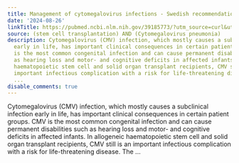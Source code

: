 ```yaml
---
title: Management of cytomegalovirus infections - Swedish recommendations 2023
date: '2024-08-26'
linkTitle: https://pubmed.ncbi.nlm.nih.gov/39185773/?utm_source=curl&utm_medium=rss&utm_campaign=pubmed-2&utm_content=1jUKNaekwK5-jhnLOsYRQeEvu-lGfd382Ao3uOl7PziqjjxYZK&fc=20220919201732&ff=20240827181309&v=2.18.0.post9+e462414
source: (stem cell transplantation) AND (Cytomegalovirus pneumonia)
description: Cytomegalovirus (CMV) infection, which mostly causes a subclinical infection
  early in life, has important clinical consequences in certain patient groups. CMV
  is the most common congenital infection and can cause permanent disabilities such
  as hearing loss and motor- and cognitive deficits in affected infants. In allogeneic
  haematopoietic stem cell and solid organ transplant recipients, CMV still is an
  important infectious complication with a risk for life-threatening disease. The
  ...
disable_comments: true
---
```

Cytomegalovirus (CMV) infection, which mostly causes a subclinical infection early in life, has important clinical consequences in certain patient groups. CMV is the most common congenital infection and can cause permanent disabilities such as hearing loss and motor- and cognitive deficits in affected infants. In allogeneic haematopoietic stem cell and solid organ transplant recipients, CMV still is an important infectious complication with a risk for life-threatening disease. The ...
